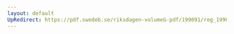 ```yaml
---
layout: default
UpRedirect: https://pdf.swedeb.se/riksdagen-volumeG-pdf/199091/reg_199091/reg_199091_0672.pdf
---
```

